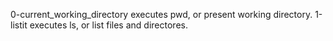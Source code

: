 0-current_working_directory executes pwd, or present working directory.
1-listit executes ls, or list files and directores.